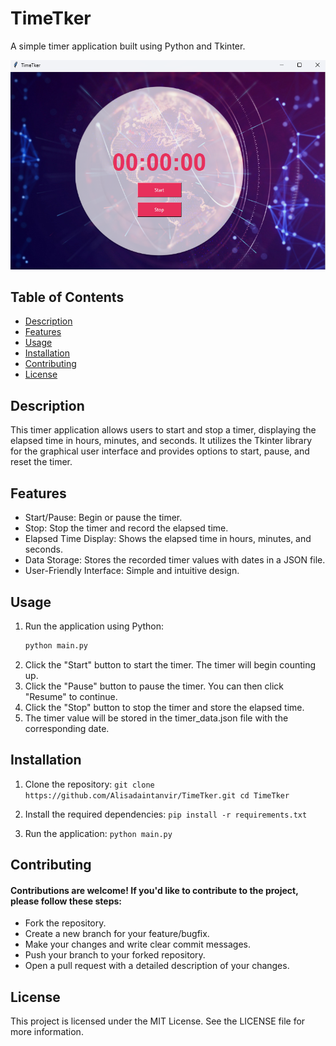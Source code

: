 # TimeTker

A simple timer application built using Python and Tkinter.

![Timer App Screenshot](screenshots/ss.png)

## Table of Contents

- [Description](#description)
- [Features](#features)
- [Usage](#usage)
- [Installation](#installation)
- [Contributing](#contributing)
- [License](#license)

## Description

This timer application allows users to start and stop a timer, displaying the elapsed time in hours, minutes, and seconds. It utilizes the Tkinter library for the graphical user interface and provides options to start, pause, and reset the timer.

## Features

- Start/Pause: Begin or pause the timer.
- Stop: Stop the timer and record the elapsed time.
- Elapsed Time Display: Shows the elapsed time in hours, minutes, and seconds.
- Data Storage: Stores the recorded timer values with dates in a JSON file.
- User-Friendly Interface: Simple and intuitive design.

## Usage

1. Run the application using Python:
   ```sh
   python main.py

1. Click the "Start" button to start the timer. The timer will begin counting up.
2. Click the "Pause" button to pause the timer. You can then click "Resume" to continue.
3. Click the "Stop" button to stop the timer and store the elapsed time.
4. The timer value will be stored in the timer_data.json file with the corresponding date.

## Installation
1. Clone the repository:
   `git clone https://github.com/Alisadaintanvir/TimeTker.git
    cd TimeTker`
   
2. Install the required dependencies:
  `pip install -r requirements.txt`

3. Run the application:
  `python main.py`

## Contributing
#### Contributions are welcome! If you'd like to contribute to the project, please follow these steps:

- Fork the repository.
- Create a new branch for your feature/bugfix.
- Make your changes and write clear commit messages.
- Push your branch to your forked repository.
- Open a pull request with a detailed description of your changes.

## License
This project is licensed under the MIT License. See the LICENSE file for more information.

